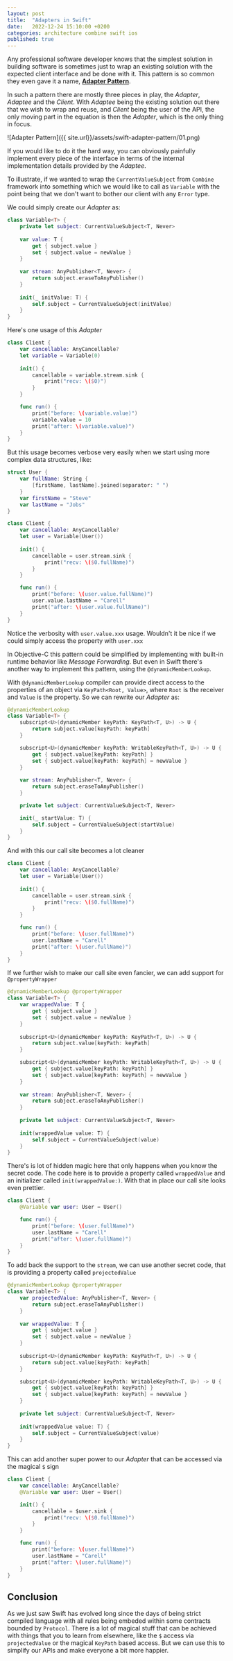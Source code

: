 ```yaml
---
layout: post
title:  "Adapters in Swift"
date:   2022-12-24 15:10:00 +0200
categories: architecture combine swift ios
published: true
---
```

Any professional software developer knows that the simplest solution in building software is sometimes just to wrap an existing solution with the expected client interface and be done with it. This pattern is so common they even gave it a name, [**Adapter Pattern**](https://en.wikipedia.org/wiki/Adapter_pattern).

In such a pattern there are mostly three pieces in play, the *Adapter*, *Adaptee* and the *Client*. With *Adaptee* being the existing solution out there that we wish to wrap and reuse, and *Client* being the user of the API, the only moving part in the equation is then the *Adapter*, which is the only thing in focus.

![Adapter Pattern]({{ site.url}}/assets/swift-adapter-pattern/01.png)

If you would like to do it the hard way, you can obviously painfully implement every piece of the interface in terms of the internal implementation details provided by the *Adaptee*.

To illustrate, if we wanted to wrap the `CurrentValueSubject` from `Combine` framework into something which we would like to call as `Variable` with the point being that we don't want to bother our client with any `Error` type. 

We could simply create our *Adapter* as:

```swift
class Variable<T> {
    private let subject: CurrentValueSubject<T, Never>
    
    var value: T {
        get { subject.value }
        set { subject.value = newValue }
    }
    
    var stream: AnyPublisher<T, Never> {
        return subject.eraseToAnyPublisher()
    }
    
    init(_ initValue: T) {
        self.subject = CurrentValueSubject(initValue)
    }
}
```

Here's one usage of this *Adapter*

```swift
class Client {
    var cancellable: AnyCancellable?
    let variable = Variable(0)
    
    init() {
        cancellable = variable.stream.sink { 
            print("recv: \($0)") 
        }
    }

    func run() {
        print("before: \(variable.value)")
        variable.value = 10
        print("after: \(variable.value)")
    }
}
```

But this usage becomes verbose very easily when we start using more complex data structures, like:

```swift
struct User {
    var fullName: String {
        [firstName, lastName].joined(separator: " ")
    }
    var firstName = "Steve"
    var lastName = "Jobs"
}
```

```swift
class Client {
    var cancellable: AnyCancellable?
    let user = Variable(User())
    
    init() {
        cancellable = user.stream.sink { 
            print("recv: \($0.fullName)") 
        }
    }

    func run() {
        print("before: \(user.value.fullName)")
        user.value.lastName = "Carell"
        print("after: \(user.value.fullName)")
    }
}
```

Notice the verbosity with `user.value.xxx` usage. Wouldn't it be nice if we could simply access the property with `user.xxx`

In Objective-C this pattern could be simplified by implementing with built-in runtime behavior like *Message Forwarding*. But even in Swift there's another way to implement this pattern, using the `@dynamicMemberLookup`. 

With `@dynamicMemberLookup` compiler can provide direct access to the properties of an object via `KeyPath<Root, Value>`, where `Root` is the receiver and `Value` is the property. So we can rewrite our *Adapter* as:

```swift
@dynamicMemberLookup
class Variable<T> {
    subscript<U>(dynamicMember keyPath: KeyPath<T, U>) -> U {
        return subject.value[keyPath: keyPath]
    }

    subscript<U>(dynamicMember keyPath: WritableKeyPath<T, U>) -> U {
        get { subject.value[keyPath: keyPath] }
        set { subject.value[keyPath: keyPath] = newValue }
    }
    
    var stream: AnyPublisher<T, Never> {
        return subject.eraseToAnyPublisher()
    }

    private let subject: CurrentValueSubject<T, Never>

    init(_ startValue: T) {
        self.subject = CurrentValueSubject(startValue)
    }
}
```

And with this our call site becomes a lot cleaner

```swift
class Client {
    var cancellable: AnyCancellable?
    let user = Variable(User())
    
    init() {
        cancellable = user.stream.sink { 
            print("recv: \($0.fullName)") 
        }
    }

    func run() {
        print("before: \(user.fullName)")
        user.lastName = "Carell"
        print("after: \(user.fullName)")
    }
}
```

If we further wish to make our call site even fancier, we can add support for `@propertyWrapper`

```swift
@dynamicMemberLookup @propertyWrapper
class Variable<T> {
    var wrappedValue: T {
        get { subject.value }
        set { subject.value = newValue }
    }
    
    subscript<U>(dynamicMember keyPath: KeyPath<T, U>) -> U {
        return subject.value[keyPath: keyPath]
    }

    subscript<U>(dynamicMember keyPath: WritableKeyPath<T, U>) -> U {
        get { subject.value[keyPath: keyPath] }
        set { subject.value[keyPath: keyPath] = newValue }
    }
    
    var stream: AnyPublisher<T, Never> {
        return subject.eraseToAnyPublisher()
    }
    
    private let subject: CurrentValueSubject<T, Never>
    
    init(wrappedValue value: T) {
        self.subject = CurrentValueSubject(value)
    }
}
```

There's is lot of hidden magic here that only happens when you know the secret code. The code here is to provide a property called `wrappedValue` and an initializer called `init(wrappedValue:)`. With that in place our call site looks even prettier.

```swift
class Client {
    @Variable var user: User = User()

    func run() {
        print("before: \(user.fullName)")
        user.lastName = "Carell"
        print("after: \(user.fullName)")
    }
}

```

To add back the support to the `stream`, we can use another secret code, that is providing a property called `projectedValue`

```swift
@dynamicMemberLookup @propertyWrapper
class Variable<T> {
    var projectedValue: AnyPublisher<T, Never> {
        return subject.eraseToAnyPublisher()
    }
    
    var wrappedValue: T {
        get { subject.value }
        set { subject.value = newValue }
    }
    
    subscript<U>(dynamicMember keyPath: KeyPath<T, U>) -> U {
        return subject.value[keyPath: keyPath]
    }

    subscript<U>(dynamicMember keyPath: WritableKeyPath<T, U>) -> U {
        get { subject.value[keyPath: keyPath] }
        set { subject.value[keyPath: keyPath] = newValue }
    }
    
    private let subject: CurrentValueSubject<T, Never>
    
    init(wrappedValue value: T) {
        self.subject = CurrentValueSubject(value)
    }
}
```

This can add another super power to our *Adapter* that can be accessed via the magical `$` sign

```swift
class Client {
    var cancellable: AnyCancellable?
    @Variable var user: User = User()

    init() {
        cancellable = $user.sink { 
            print("recv: \($0.fullName)") 
        }
    }

    func run() {
        print("before: \(user.fullName)")
        user.lastName = "Carell"
        print("after: \(user.fullName)")
    }
}
```

## Conclusion
As we just saw Swift has evolved long since the days of being strict compiled language with all rules being embeded within some contracts bounded by `Protocol`. There is a lot of magical stuff that can be achieved with things that you to learn from elsewhere, like the `$` access via `projectedValue` or the magical `KeyPath` based access. But we can use this to simplify our APIs and make everyone a bit more happier.